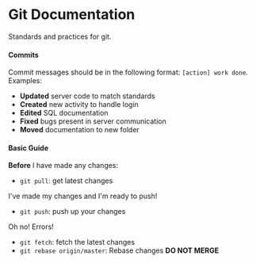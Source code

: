 # Git Documentation
Standards and practices for git.

#### Commits
Commit messages should be in the following format: `[action] work done`. Examples:
+ **Updated** server code to match standards
+ **Created** new activity to handle login
+ **Edited** SQL documentation
+ **Fixed** bugs present in server communication
+ **Moved** documentation to new folder

#### Basic Guide

**Before** I have made any changes:
+ `git pull`: get latest changes

I've made my changes and I'm ready to push!
+ `git push`: push up your changes

Oh no! Errors!
+ `git fetch`: fetch the latest changes
+ `git rebase origin/master`: Rebase changes **DO NOT MERGE**


